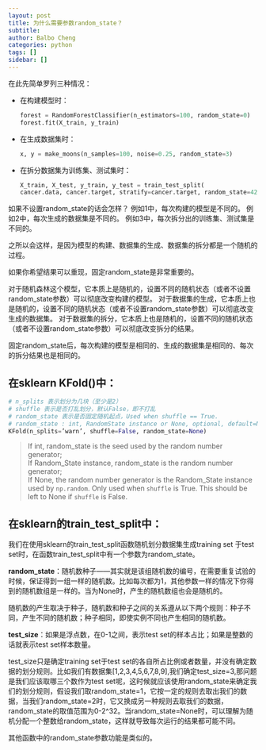 ```yaml
---
layout: post
title: 为什么需要参数random_state？
subtitle: 
author: Balbo Cheng
categories: python
tags: []
sidebar: []
---
```


在此先简单罗列三种情况：

- 在构建模型时：

  ```python
  forest = RandomForestClassifier(n_estimators=100, random_state=0)
  forest.fit(X_train, y_train)
  ```

- 在生成数据集时：

  ```python
  x, y = make_moons(n_samples=100, noise=0.25, random_state=3)
  ```

- 在拆分数据集为训练集、测试集时：

  ```python
  X_train, X_test, y_train, y_test = train_test_split(
  cancer.data, cancer.target, stratify=cancer.target, random_state=42)
  ```

如果不设置random_state的话会怎样？
例如1中，每次构建的模型是不同的。
例如2中，每次生成的数据集是不同的。
例如3中，每次拆分出的训练集、测试集是不同的。

之所以会这样，是因为模型的构建、数据集的生成、数据集的拆分都是一个随机的过程。

如果你希望结果可以重现，固定random_state是非常重要的。

对于随机森林这个模型，它本质上是随机的，设置不同的随机状态（或者不设置random_state参数）可以彻底改变构建的模型。
对于数据集的生成，它本质上也是随机的，设置不同的随机状态（或者不设置random_state参数）可以彻底改变生成的数据集。
对于数据集的拆分，它本质上也是随机的，设置不同的随机状态（或者不设置random_state参数）可以彻底改变拆分的结果。

固定random_state后，每次构建的模型是相同的、生成的数据集是相同的、每次的拆分结果也是相同的。

## 在sklearn KFold()中：

```python
# n_splits 表示划分为几块（至少是2）
# shuffle 表示是否打乱划分，默认False，即不打乱
# random_state 表示是否固定随机起点，Used when shuffle == True.
# random_state : int, RandomState instance or None, optional, default=None        
KFold(n_splits=’warn’, shuffle=False, random_state=None)
```

> If int, random_state is the seed used by the random number generator;        
> If Random_State instance, random_state is the random number generator;        
> If None, the random number generator is the Random_State instance used by `np.random`.
> Only used when ``shuffle`` is True. This should be left  to None if ``shuffle`` is False.

## 在sklearn的train_test_split中：

我们在使用sklearn的train_test_split函数随机划分数据集生成training set 于test set时，在函数train_test_split中有一个参数为random_state。

**random_state**：随机数种子——其实就是该组随机数的编号，在需要重复试验的时候，保证得到一组一样的随机数。比如每次都为1，其他参数一样的情况下你得到的随机数组是一样的。当为None时，产生的随机数组也会是随机的。

随机数的产生取决于种子，随机数和种子之间的关系遵从以下两个规则：种子不同，产生不同的随机数；种子相同，即使实例不同也产生相同的随机数。

**test_size**：如果是浮点数，在0-1之间，表示test set的样本占比；如果是整数的话就表示test set样本数量。

test_size只是确定training set于test set的各自所占比例或者数量，并没有确定数据的划分规则。比如我们有数据集[1,2,3,4,5,6,7,8,9],我们确定test_size=3,那问题是我们应该取哪三个数作为test set呢，这时候就应该使用random_state来确定我们的划分规则，假设我们取random_state=1，它按一定的规则去取出我们的数据，当我们random_state=2时，它又换成另一种规则去取我们的数据，random_state的取值范围为0-2^32。当random_state=None时，可以理解为随机分配一个整数给random_state，这样就导致每次运行的结果都可能不同。

其他函数中的random_state参数功能是类似的。